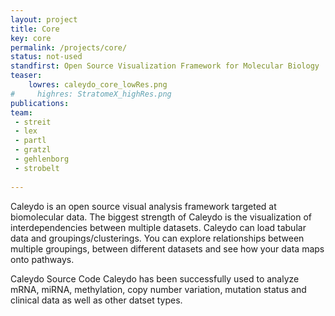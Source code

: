 ```yaml
---
layout: project
title: Core
key: core
permalink: /projects/core/
status: not-used
standfirst: Open Source Visualization Framework for Molecular Biology
teaser: 
    lowres: caleydo_core_lowRes.png
#     highres: StratomeX_highRes.png
publications:
team:
 - streit 
 - lex
 - partl
 - gratzl
 - gehlenborg
 - strobelt
 
---
```


Caleydo is an open source visual analysis framework targeted at biomolecular data. The biggest strength of Caleydo is the visualization of interdependencies between multiple datasets. Caleydo can load tabular data and groupings/clusterings. You can explore relationships between multiple groupings, between different datasets and see how your data maps onto pathways.

Caleydo Source Code Caleydo has been successfully used to analyze mRNA, miRNA, methylation, copy number variation, mutation status and clinical data as well as other datset types.